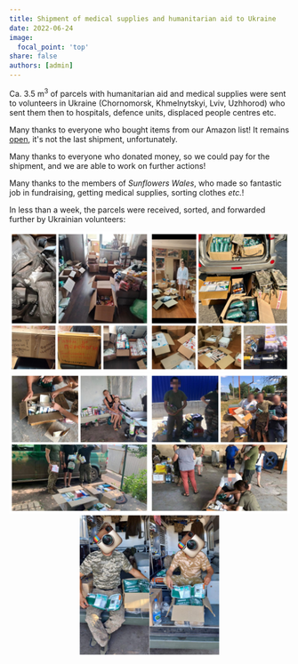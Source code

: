 ```yaml
---
title: Shipment of medical supplies and humanitarian aid to Ukraine
date: 2022-06-24
image:
  focal_point: 'top'
share: false
authors: [admin]
---
```


Ca. 3.5 m<sup>3</sup> of parcels with humanitarian aid and medical supplies  were sent to volunteers in Ukraine (Chornomorsk, Khmelnytskyi, Lviv, Uzhhorod) who sent them then to hospitals, defence units, displaced people centres etc. 

<!--more-->

Many thanks to everyone who bought items from our Amazon list! It remains <a href="https://www.amazon.co.uk/hz/wishlist/ls/3IKD8RINIZODU">open</a>, it's not the last shipment, unfortunately.

Many thanks to everyone who donated money, so we could pay for the shipment, and we are able to work on further actions!

Many thanks to the members of *Sunflowers Wales*, who made so fantastic job in fundraising, getting medical supplies, sorting clothes *etc.*!

In less than a week, the parcels were received, sorted, and forwarded further by Ukrainian volunteers:
<div style="margin-top: 0;"><img src="report1.jpg" alt="report1" width="50%" style="display: inline; margin-top: 0;"/><img src="report2.jpg" alt="report2" width="50%" style="display: inline; margin-top: 0;"/></div>

<div style="margin-top: 0;"><img src="report3.jpg" alt="report3" width="50%" style="display: inline; margin-top: 0;"/><img src="report4.jpg" alt="report4" width="50%" style="display: inline; margin-top: 0;"/></div>

<div style="margin-top: 0; text-align: center"><img src="report5.jpg" alt="report5" width="50%" style="display: inline; margin-top: 0;"/></div>
